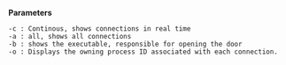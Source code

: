 **Parameters**

	-c : Continous, shows connections in real time
	-a : all, shows all connections
	-b : shows the executable, responsible for opening the door
	-o : Displays the owning process ID associated with each connection.
